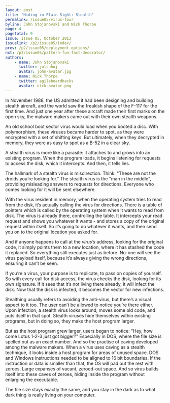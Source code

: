 ```yaml
---
layout: post
title: "Hiding in Plain Sight: Stealth"
permalink: /issue05/virus-four
byline: John Stojanovski and Nick Thorpe
page: 4
pagetotal: 9
issue: Issue 05, October 2013
issuelink: /p2/issue05/index/
prev: /p2/issue05/deployment-options/
nxt: /p2/issue05/pattern-fun-fact-decorator/
authors:
    - name: John Stojanovski
      twitter: jotsnhoj
      avatar: john-avatar.jpg
    - name: Nick Thorpe
      twitter: agileboardhacks
      avatar: nick-avatar.png
---
```

In November 1988,  the US admitted it had been designing and building stealth aircraft, and the world saw the freakish shape of the F-117 for the first time. And just one year after these aircraft made their first marks on the open sky, the malware makers came out with their own stealth weapons.

An old school boot sector virus would load when you booted a disc. With polymorphism, these viruses became harder to spot, as they were encrypted with a set of shifting keys. But ultimately, when they decrypted in memory, they were as easy to spot as a B-52 in a clear sky.

 A stealth virus is more like a parasite: it attaches to and grows into an existing program. When the program loads, it begins listening for requests to access the disk, which it intercepts. And then, it tells lies.

The hallmark of a stealth virus is misdirection. Think: "These are not the droids you’re looking for."  The stealth virus is the "man in the middle", providing misleading answers to requests for directions. Everyone who comes looking for it will be sent elsewhere.

With the virus resident in memory, when the operating system tries to read from the disk, it’s actually calling the virus for directions. There is a table of pointers which is called by the operating system when it wants to read from disk. The virus is already there, controlling the table. It intercepts your read request and shows you whatever it wants - and stores a copy of the original request within itself. So it’s going to do whatever it wants, and then send you on to the original location you asked for.

And if anyone happens to call at the *virus’s* address, looking for the original code, it simply points them to a new location, where it has stashed the code it replaced. So everything still executes just as before. No-one will see the virus payload itself, because it’s always giving the wrong directions, ensuring it can’t be seen.

If you’re a virus, your purpose is to replicate, to pass on copies of yourself. So with every call for disk access, the virus checks the disk, looking for its own signature. If it sees that it’s not living there already, it will infect the disk. Now that the disk is infected, it becomes the vector for new infections.

Stealthing usually refers to avoiding the anti-virus, but there’s a visual aspect to it too. The user can’t be allowed to notice you’re there either. Upon infection, a stealth virus looks around, moves some old code, and puts itself in that spot. Stealth viruses hide themselves within existing programs, but in doing so, they make the host program larger. 

But as the host program grew larger, users began to notice: "Hey, how come Lotus 1-2-3 just got bigger?" Especially in DOS, where the file size is spelled out as an exact number.  And so the practise of caving developed among the malware makers. When a virus uses caving as a stealth technique, it looks inside a host program for areas of unused space. DOS and Windows instructions needed to be aligned to 16 bit boundaries. If the instruction or data is smaller than that, the OS will pad out the rest with zeroes.  Large expanses of vacant, zeroed-out space.  And so virus builds itself into these caves of zeroes, hiding inside the program without enlarging the executable. 

The file size stays exactly the same, and you stay in the dark as to what dark thing is really living on your computer.